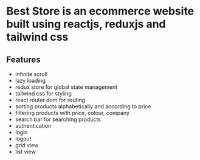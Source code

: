 # Best Store is an ecommerce website built using reactjs, reduxjs and tailwind css

## Features

<ul>
  <li>infinite scroll</li>
  <li>lazy loading</li>
  <li>redux store for global state management</li>
  <li>tailwind css for styling</li>
  <li>react router dom for routing</li>
  <li>sorting products alphabetically and according to price</li>
  <li>filtering products with price, colour, company</li>
  <li>search bar for searching products</li>
  <li>authentication</li>
  <li>login</li>
  <li>logout</li>
  <li>grid view</li>
  <li>list view</li>
</ul>
